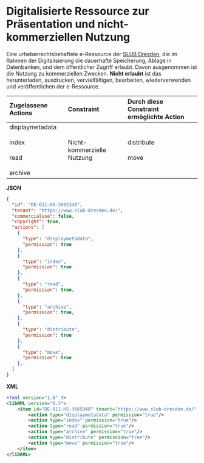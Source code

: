 # Digitalisierte Ressource zur Präsentation und nicht-kommerziellen Nutzung

Eine urheberrechtsbehaftete e-Ressource der [SLUB Dresden](https://www.slub-dresden.de), die im Rahmen der Digitalisierung die dauerhafte Speicherung, Ablage in Datenbanken, und dem öffentlicher Zugriff erlaubt. Davon ausgenommen ist die Nutzung zu kommerziellen Zwecken. **Nicht erlaubt** ist das herunterladen, ausdrucken, vervielfältigen, bearbeiten, wiederverwenden und veröffentlichen der e-Ressource.

| Zugelassene Actions | Constraint | Durch diese Constraint ermöglichte Action |
| :------- | :--------- | :--------- |
| displaymetadata<br/><br/>index<br/><br/>read<br/><br/>archive | Nicht-kommerzielle Nutzung | distribute<br/><br/>move |

**JSON**

```json
{
  "id": "DE-611-HS-3665348",
  "tenant": "https://www.slub-dresden.de/",
  "commercialuse": false,
  "copyright": true,
  "actions": [
    {
      "type": "displaymetadata",
      "permission": true
    },
    {
      "type": "index",
      "permission": true
    },
    {
      "type": "read",
      "permission": true,
    },
    {
      "type": "archive",
      "permission": true,
    },
    {
      "type": "distribute",
      "permission": true
    },
    {
      "type": "move",
      "permission": true
    },
  ]
}
```

**XML**

```xml
<?xml version="1.0" ?>
<libRML version="0.3">
    <item id="DE-611-HS-3665348" tenant="https://www.slub-dresden.de/" commercialuse="false" copyright="true">
        <action type="displaymetadata" permission="true"/>
        <action type="index" permission="true"/>
        <action type="read" permission="true"/>
        <action type="archive" permission="true"/>        
        <action type="distribute" permission="true"/>
        <action type="move" permission="true"/>
    </item>
</libRML>
```
